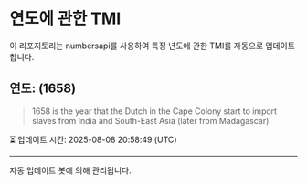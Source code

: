 
# 연도에 관한 TMI

이 리포지토리는 numbersapi를 사용하여 특정 년도에 관한 TMI를 자동으로 업데이트합니다.

## 연도: (1658)
> 1658 is the year that the Dutch in the Cape Colony start to import slaves from India and South-East Asia (later from Madagascar).

⏳ 업데이트 시간: 2025-08-08 20:58:49 (UTC)

---
자동 업데이트 봇에 의해 관리됩니다.
